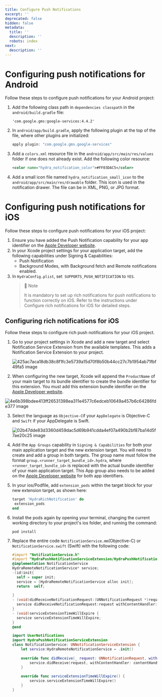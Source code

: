 ```yaml
---
title: Configure Push Notifications
excerpt: ''
deprecated: false
hidden: false
metadata:
  title: ''
  description: ''
  robots: index
next:
  description: ''
---
```

# Configuring push notifications for Android

Follow these steps to configure push notifications for your Android project:

1. Add the following class path in `dependencies classpath` in the `android/build.gradle` file:
   ```
   'com.google.gms:google-services:4.4.2'
   ```
2. In `android/app/build.gradle`, apply the following plugin at the top of the file, where other plugins are initialized:
   ```gradle
   apply plugin: "com.google.gms.google-services"
   ```
3. Add a `colors.xml` resource file in the `android/app/src/main/res/values` folder if one does not already exist. Add the following color resource:
   ```xml
   <color name="hydra_notification_color">#FF03DAC5</color>
   ```
4. Add a small icon file named `hydra_notification_small_icon` to the `android/app/src/main/res/drawable` folder. This icon is used in the notification drawer. The file can be in XML, PNG, or JPG format.

# Configuring push notifications for iOS

Follow these steps to configure push notifications for your iOS project:

1. Ensure you have added the Push Notification capability for your app identifier on the [Apple Developer website](https://developer.apple.com/).
2. In your Xcode project settings for your application target, add the following capabilities under Signing & Capabilities:
   * Push Notification
   * Background Modes, with Background fetch and Remote notifications enabled.
3. In `HydraConfig.plist`, set` SUPPORTS_PUSH_NOTIFICATION` to `YES`.
   > 📘 Note
   >
   > It is mandatory to set up rich notifications for push notifications to function correctly on iOS. Refer to the instructions under Configure rich notifications for iOS for detailed steps.

## Configuring rich notifications for iOS

Follow these steps to configure rich push notifications for your iOS project.

1. Go to your project settings in Xcode and add a new target and select Notification Service Extension from the available templates. This adds a Notification Service Extension to your project.

   ![425ac7aca18db38c8f1fc3e5739a15d70f8b50b44cc27c7b1954ab71fbf49fa5 image](https://files.readme.io/425ac7aca18db38c8f1fc3e5739a15d70f8b50b44cc27c7b1954ab71fbf49fa5-image.png)
2. When configuring the new target, Xcode will append the `ProductName` of your main target to its bundle identifier to create the bundle identifier for this extension. You must add this extension bundle identifier on the [Apple Developer website](https://developer.apple.com).

![4e6b398bdee413ff26531398ea311e4577c6edceb10649a457b6c64286fde377 image](https://files.readme.io/4e6b398bdee413ff26531398ea311e4577c6edceb10649a457b6c64286fde377-image.png)

3. Select the language as `Objective-C`if your `AppDelegate` is Objective-C and `Swift` if your AppDelegate is Swift.

   ![02b47dde83d3360d459dac5d69b941cdda4ef07a490b2bf87ba14d5f7ae20c25 image](https://files.readme.io/02b47dde83d3360d459dac5d69b941cdda4ef07a490b2bf87ba14d5f7ae20c25-image.png)
4. Add the `App Groups` capability in `Signing & Capabilities` for both your main application target and the new extension target. You will need to create and add a group in both targets. The group name must follow the format `group.<runner_target_bundle_id>.hydra`, where `<runner_target_bundle_id>` is replaced with the actual bundle identifier of your main application target. This App group also needs to be added on the [Apple Developer website](https://developer.apple.com) for both app identifiers.
5. In your ios/Podfile, add `extension_pods` within the target block for your new extension target, as shown here:

   ```ruby
   target 'HydraRichNotification' do
    extension_pods
   end
   ```
6. Install the pods again by opening your terminal, changing the current working directory to your project's ios folder, and running the command:
   ```shell
   pod install
   ```
7. Replace the entire code `NotificationService.mm`(Objective-C) or `NotificationService.swift` (Swift) with the following code:
   ```objectivec
   #import "NotificationService.h"
   #import "HydraPushNotificationServiceExtension/HydraPushNotificationServiceExtension.h"
   @implementation NotificationService
   HydraRemoteNotificationService* service;
   -(id)init{
     self = super init;
     service = [HydraRemoteNotificationService alloc init];
     return  self;
     
   }
   - (void)didReceiveNotificationRequest:(UNNotificationRequest *)request withContentHandler:(void (^)(UNNotificationContent * _Nonnull))contentHandler {
     service didReceiveNotificationRequest:request withContentHandler:contentHandler;
   }
   - (void)serviceExtensionTimeWillExpire {
     service serviceExtensionTimeWillExpire;
   }
   @end
   ```
   ```swift
   import UserNotifications
   import HydraPushNotificationServiceExtension
   class NotificationService: UNNotificationServiceExtension {
       let service:HydraRemoteNotificationService = .init()
       
       override func didReceive(_ request: UNNotificationRequest, withContentHandler contentHandler: @escaping (UNNotificationContent) -> Void) {
           service.didReceive(request, withContentHandler: contentHandler)
       }
       
       override func serviceExtensionTimeWillExpire() {
           service.serviceExtensionTimeWillExpire()
       }
   }
   ```